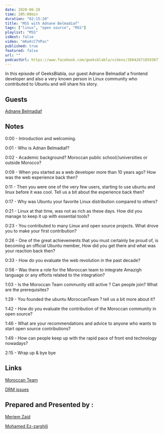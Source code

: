 ```yaml
---
date: 2020-06-28
time: 20h:00min
duration: "02:15:20"
title: "MSS with Adnane Belmadiaf"
tags: ["linux", "open source", "MSS"]
playlist: "MSS"
isNext: false
video: "mKwXcC7VPac"
published: true
featured: false
url: ""
podcastUrl: https://www.facebook.com/geeksblabla/videos/260426718593877/
---
```


In this episode of GeeksBlabla, our guest Adnane Belmadiaf a frontend developer and also a very known person in Linux community who contributed to Ubuntu and will share his story.

## Guests

[Adnane Belmadiaf](https://www.facebook.com/AdnaneBelmadiaf)

## Notes

0:00 - Introduction and welcoming.

0:01 - Who is Adnan Belmadiaf?

0:02 - Academic background? Moroccan public school//universities or outside Morocco?

0:09 - When you started as a web developer more than 10 years ago? How was the web experience back then?

0:11 - Then you were one of the very few users, starting to use ubuntu and linux before it was cool. Tell us a bit about the experience back then?

0:17 - Why was Ubuntu your favorite Linux distribution compared to others?

0:21 - Linux at that time, was not as rich as these days. How did you manage to keep it up with essential tools?

0:23 - You contributed to many Linux and open source projects. What drove you to make your first contribution?

0:26 - One of the great achievements that you must certainly be proud of, is becoming an official Ubuntu member, How did you get there and what was your reaction back then?

0:33 - How do you evaluate the web revolution in the past decade?

0:56 - Was there a role for the Moroccan team to integrate Amazigh language or any efforts related to the integration?

1:03 - Is the Moroccan Team community still active ? Can people join? What are the prerequisites?

1:29 - You founded the ubuntu MoroccanTeam ? tell us a bit more about it?

1:42 - How do you evaluate the contribution of the Moroccan community in open source?

1:46 - What are your recommendations and advice to anyone who wants to start open source contributions?

1:49 - How can people keep up with the rapid pace of front end technology nowadays?

2:15 - Wrap up & bye bye

## Links

[Moroccan Team](https://wiki.ubuntu.com/MoroccanTeam)

[DRM issues](https://www.defectivebydesign.org/)

## Prepared and Presented by :

[Meriem Zaid](https://www.facebook.com/MeriemZaid)

[Mohamed Ez-zarghili](https://www.facebook.com/mohamed.ezzarghili)
